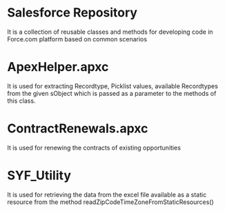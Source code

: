 # Salesforce Repository
It is a collection of reusable classes and methods for developing code in Force.com platform based on common scenarios 

# ApexHelper.apxc
It is used for extracting Recordtype, Picklist values, available Recordtypes from the given sObject which is passed as a parameter to the methods of this class.

# ContractRenewals.apxc
It is used for renewing the contracts of existing opportunities

# SYF_Utility
It is used for retrieving the data from the excel file available as a static resource from the method readZipCodeTimeZoneFromStaticResources()
